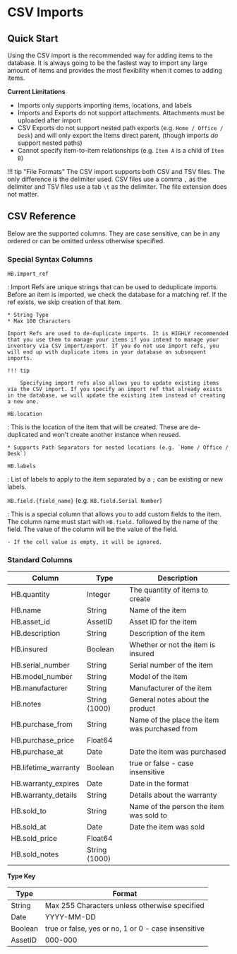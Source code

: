 # CSV Imports

## Quick Start

Using the CSV import is the recommended way for adding items to the database. It is always going to be the fastest way to import any large amount of items and provides the most flexibility when it comes to adding items.

**Current Limitations**

 - Imports only supports importing items, locations, and labels
 - Imports and Exports do not support attachments. Attachments must be uploaded after import
 - CSV Exports do not support nested path exports (e.g. `Home / Office / Desk`) and will only export the Items direct parent, (though imports _do_ support nested paths)
 - Cannot specify item-to-item relationships (e.g. `Item A` is a child of `Item B`)

!!! tip "File Formats"
    The CSV import supports both CSV and TSV files. The only difference is the delimiter used. CSV files use a comma `,` as the delimiter and TSV files use a tab `\t` as the delimiter. The file extension does not matter.

## CSV Reference

Below are the supported columns. They are case sensitive, can be in any ordered or can be omitted unless otherwise specified.

### Special Syntax Columns

`HB.import_ref`

:   Import Refs are unique strings that can be used to deduplicate imports. Before an item is imported, we check the database for a matching ref. If the ref exists, we skip creation of that item.

    * String Type
    * Max 100 Characters

    Import Refs are used to de-duplicate imports. It is HIGHLY recommended that you use them to manage your items if you intend to manage your inventory via CSV import/export. If you do not use import refs, you will end up with duplicate items in your database on subsequent imports.

    !!! tip

        Specifying import refs also allows you to update existing items via the CSV import. If you specify an import ref that already exists in the database, we will update the existing item instead of creating a new one.

`HB.location`

:   This is the location of the item that will be created. These are de-duplicated and won't create another instance when reused.

    * Supports Path Separators for nested locations (e.g. `Home / Office / Desk`)

`HB.labels`

:   List of labels to apply to the item separated by a `;` can be existing or new labels.

`HB.field.{field_name}` (e.g. `HB.field.Serial Number`)

:  This is a special column that allows you to add custom fields to the item. The column name must start with `HB.field.` followed by the name of the field. The value of the column will be the value of the field.

    - If the cell value is empty, it will be ignored.

### Standard Columns

| Column               | Type          | Description                                   |
| -------------------- | ------------- | --------------------------------------------- |
| HB.quantity          | Integer       | The quantity of items to create               |
| HB.name              | String        | Name of the item                              |
| HB.asset_id          | AssetID       | Asset ID for the item                         |
| HB.description       | String        | Description of the item                       |
| HB.insured           | Boolean       | Whether or not the item is insured            |
| HB.serial_number     | String        | Serial number of the item                     |
| HB.model_number      | String        | Model of the item                             |
| HB.manufacturer      | String        | Manufacturer of the item                      |
| HB.notes             | String (1000) | General notes about the product               |
| HB.purchase_from     | String        | Name of the place the item was purchased from |
| HB.purchase_price    | Float64       |                                               |
| HB.purchase_at       | Date          | Date the item was purchased                   |
| HB.lifetime_warranty | Boolean       | true or false - case insensitive              |
| HB.warranty_expires  | Date          | Date in the format                            |
| HB.warranty_details  | String        | Details about the warranty                    |
| HB.sold_to           | String        | Name of the person the item was sold to       |
| HB.sold_at           | Date          | Date the item was sold                        |
| HB.sold_price        | Float64       |                                               |
| HB.sold_notes        | String (1000) |                                               |

**Type Key**

| Type    | Format                                              |
| ------- | --------------------------------------------------- |
| String  | Max 255 Characters unless otherwise specified       |
| Date    | YYYY-MM-DD                                          |
| Boolean | true or false, yes or no, 1 or 0 - case insensitive |
| AssetID | 000-000                                             |
